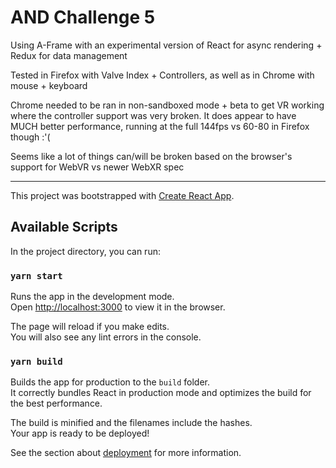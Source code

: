 # AND Challenge 5

Using A-Frame with an experimental version of React for async rendering + Redux for data management

Tested in Firefox with Valve Index + Controllers, as well as in Chrome with mouse + keyboard

Chrome needed to be ran in non-sandboxed mode + beta to get VR working where the controller support was very broken. It
does appear to have MUCH better performance, running at the full 144fps vs 60-80 in Firefox though :'(

Seems like a lot of things can/will be broken based on the browser's support for WebVR vs newer WebXR spec

---

This project was bootstrapped with [Create React App](https://github.com/facebook/create-react-app).

## Available Scripts

In the project directory, you can run:

### `yarn start`

Runs the app in the development mode.<br />
Open [http://localhost:3000](http://localhost:3000) to view it in the browser.

The page will reload if you make edits.<br />
You will also see any lint errors in the console.

### `yarn build`

Builds the app for production to the `build` folder.<br />
It correctly bundles React in production mode and optimizes the build for the best performance.

The build is minified and the filenames include the hashes.<br />
Your app is ready to be deployed!

See the section about [deployment](https://facebook.github.io/create-react-app/docs/deployment) for more information.
